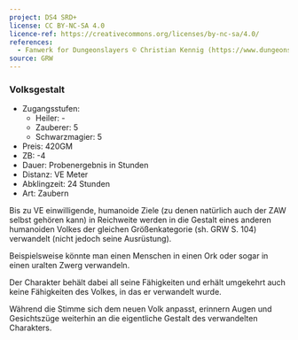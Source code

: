 ```yaml
---
project: DS4 SRD+
license: CC BY-NC-SA 4.0
licence-ref: https://creativecommons.org/licenses/by-nc-sa/4.0/
references: 
  - Fanwerk for Dungeonslayers © Christian Kennig (https://www.dungeonslayers.net/)
source: GRW
---
```


### Volksgestalt

- Zugangsstufen:
  - Heiler: -
  - Zauberer: 5
  - Schwarzmagier: 5
- Preis: 420GM
- ZB: -4
- Dauer: Probenergebnis in Stunden
- Distanz: VE Meter
- Abklingzeit: 24 Stunden
- Art: Zaubern

Bis zu VE einwilligende, humanoide Ziele (zu denen natürlich auch der ZAW selbst gehören kann) in Reichweite werden in die Gestalt eines anderen humanoiden Volkes der gleichen Größenkategorie (sh. GRW S. 104) verwandelt (nicht jedoch seine Ausrüstung).

Beispielsweise könnte man einen Menschen in einen Ork oder sogar in einen uralten Zwerg verwandeln.

Der Charakter behält dabei all seine Fähigkeiten und erhält umgekehrt auch keine Fähigkeiten des Volkes, in das er verwandelt wurde.

Während die Stimme sich dem neuen Volk anpasst, erinnern Augen und Gesichtszüge weiterhin an die eigentliche Gestalt des verwandelten Charakters.

